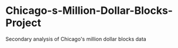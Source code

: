 # Chicago-s-Million-Dollar-Blocks-Project
Secondary analysis of Chicago's million dollar blocks data
